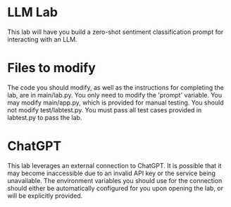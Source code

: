 # LLM Lab
This lab will have you build a zero-shot sentiment classification prompt for
interacting with an LLM.

# Files to modify
The code you should modify, as well as the instructions for completing the lab, are
in main/lab.py. You only need to modify the 'prompt' variable.
You may modify main/app.py, which is provided for manual testing.
You should not modify test/labtest.py. You must pass all test cases provided in labtest.py
to pass the lab.

# ChatGPT
This lab leverages an external connection to ChatGPT. It is possible that it may become
inaccessible due to an invalid API key or the service being unavailable. The environment
variables you should use for the connection should either be automatically configured
for you upon opening the lab, or will be explicitly provided.